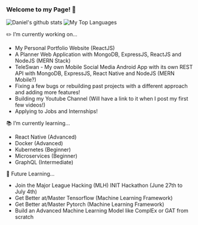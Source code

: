 ### Welcome to my Page! 👋
![Daniel's github stats](https://github-readme-stats.vercel.app/api?username=DNofulla&count_private=true&theme=algolia&border_color=5ECF76)
![My Top Languages](https://github-readme-stats.vercel.app/api/top-langs/?username=DNofulla&layout=compact&count_private=true&langs_count=10&theme=algolia&border_color=5ECF76)

✏️ I’m currently working on...
  - My Personal Portfolio Website (ReactJS)
  - A Planner Web Application with MongoDB, ExpressJS, ReactJS and NodeJS (MERN Stack) 
  - TeleSwan - My own Mobile Social Media Android App with its own REST API with MongoDB, ExpressJS, React Native and NodeJS (MERN Mobile?)
  - Fixing a few bugs or rebuilding past projects with a different approach and adding more features!
  - Building my Youtube Channel (Will have a link to it when I post my first few videos!)
  - Applying to Jobs and Internships!

📚 I’m currently learning... 
  - React Native (Advanced)
  - Docker (Advanced)
  - Kubernetes (Beginner)
  - Microservices (Beginner)
  - GraphQL (Intermediate)

📆 Future Learning...
  - Join the Major League Hacking (MLH) INIT Hackathon (June 27th to July 4th)
  - Get Better at/Master Tensorflow (Machine Learning Framework)
  - Get Better at/Master Pytorch (Machine Learning Framework)
  - Build an Advanced Machine Learning Model like ComplEx or GAT from scratch
